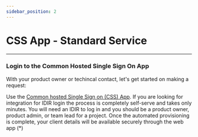 ```yaml
---
sidebar_position: 2
---
```


# CSS App - Standard Service

---

### Login to the Common Hosted Single Sign On App 

With your product owner or techincal contact, let's get started on making a request:

Use the [Common hosted Single Sign on (CSS) App](https://bcgov.github.io/sso-requests/). If you are looking for integration for IDIR login the process is completely self-serve and takes only minutes. You will need an IDIR to log in and you should be a product owner, product admin, or team lead for a project. Once the automated provisioning is complete, your client details will be available securely through the web app (*)

